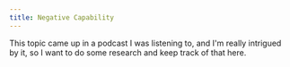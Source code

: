 ```yaml
---
title: Negative Capability
---
```


This topic came up in a podcast I was listening to, and I'm really intrigued by it, so I want to do some research and keep track of that here.